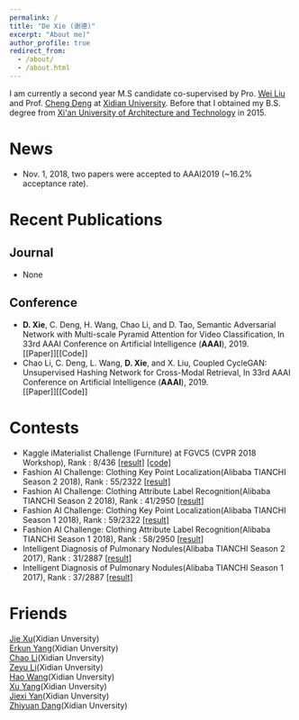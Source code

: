 ```yaml
---
permalink: /
title: "De Xie (谢德)"
excerpt: "About me)"
author_profile: true
redirect_from: 
  - /about/
  - /about.html
---
```


I am currently a second year M.S candidate co-supervised by Pro. [Wei Liu](http://www.ee.columbia.edu/~wliu/) and Prof. [Cheng Deng](http://see.xidian.edu.cn/faculty/chdeng/) at [Xidian University](http://www.xidian.edu.cn/). Before that I obtained my B.S. degree from [Xi'an University of Architecture and Technology](http://www.xauat.edu.cn/zh-cn/index.php) in 2015.


News
======
* Nov. 1, 2018, two papers were accepted to AAAI2019 (~16.2% acceptance rate). 


Recent Publications
======

Journal
------
* None
<!--* Exploring Hybrid Spatio-Temporal Convolutional Networks for Human Action Recognition, Multimedia Tools and Applications(MTAP), 2017, [[pdf]](https://link.springer.com/content/pdf/10.1007%2Fs11042-017-4514-3.pdf) [[project]](https://haowang1992.github.io/publication/2017-07-01-Exploring_Hybrid_Spatio-Temporal_Convolutional_Networks_for_Human_Action_Recognition) [[code]]()-->


Conference
------
* **D. Xie**, C. Deng, H. Wang, Chao Li, and D. Tao, Semantic Adversarial Network with Multi-scale Pyramid Attention for Video Classification, In 33rd AAAI Conference on Artificial Intelligence (**AAAI**), 2019.  
[[Paper]][[Code]]
* Chao Li, C. Deng, L. Wang, **D. Xie**, and X. Liu, Coupled CycleGAN: Unsupervised Hashing Network for Cross-Modal Retrieval, In 33rd AAAI Conference on Artificial Intelligence (**AAAI**), 2019.  
[[Paper]][[Code]]



Contests
======
* Kaggle iMaterialist Challenge (Furniture) at FGVC5 (CVPR 2018 Workshop), Rank : 8/436 [[result]](https://www.kaggle.com/c/imaterialist-challenge-furniture-2018/leaderboard) [[code]](https://github.com/ShadowXIEDE/imaterialist2018)
* Fashion AI Challenge: Clothing Key Point Localization(Alibaba TIANCHI Season 2 2018), Rank : 55/2322 [[result]](https://tianchi.aliyun.com/user/certificate.htm?spm=5176.100150.711.7.4d0627849zW9Kv&raceId=231648&season=1)
* Fashion AI Challenge: Clothing Attribute Label Recognition(Alibaba TIANCHI Season 2 2018), Rank : 41/2950 [[result]](https://tianchi.aliyun.com/user/certificate.htm?spm=5176.100150.711.10.4d0627849zW9Kv&raceId=231649&season=1)
* Fashion AI Challenge: Clothing Key Point Localization(Alibaba TIANCHI Season 1 2018), Rank : 59/2322 [[result]](https://tianchi.aliyun.com/user/certificate.htm?spm=5176.100150.711.6.4d0627849zW9Kv&raceId=231648&season=0)
* Fashion AI Challenge: Clothing Attribute Label Recognition(Alibaba TIANCHI Season 1 2018), Rank : 58/2950 [[result]](https://tianchi.aliyun.com/user/certificate.htm?spm=5176.100150.711.9.4d0627849zW9Kv&raceId=231649&season=0)
* Intelligent Diagnosis of Pulmonary Nodules(Alibaba TIANCHI Season 2 2017), Rank : 31/2887 [[result]](https://tianchi.aliyun.com/user/certificate.htm?spm=5176.100150.711.9.69322009LOjfnv&raceId=231601&season=1)
* Intelligent Diagnosis of Pulmonary Nodules(Alibaba TIANCHI Season 1 2017), Rank : 37/2887 [[result]](https://tianchi.aliyun.com/user/certificate.htm?spm=5176.100150.711.8.69322009LOjfnv&raceId=231601&season=0)


 
Friends
======
[Jie Xu](https://jxu1991.github.io/)(Xidian Unversity)  
[Erkun Yang](https://yangerkun.github.io/)(Xidian Unversity)  
[Chao Li](https://chaoli1991.github.io/)(Xidian Unversity)  
[Zeyu Li](https://zeyuli1990.github.io/)(Xidian Unversity)  
[Hao Wang](https://haowang1992.github.io/)(Xidian Unversity)  
[Xu Yang](https://xdxuyang.github.io/)(Xidian Unversity)  
[Jiexi Yan](https://JiexiYan.github.io)(Xidian Unversity)  
[Zhiyuan Dang](https://zhiyuandang.github.io/)(Xidian Unversity)  
